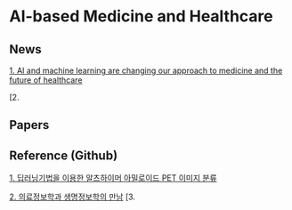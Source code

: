 # AI-based Medicine and Healthcare

## News
[1. AI and machine learning are changing our approach to medicine and the future of healthcare ](https://www.businessinsider.com/artificial-intelligence-healthcare)


[2.
## Papers

## Reference (Github)
[1. 딥러닝기법을 이용한 알츠하이머 아밀로이드 PET 이미지 분류](https://github.com/choco9966/Alzheimer-Lab)


[2. 의료정보학과 생명정보학의 만남](https://github.com/biospin/deep_menia)
[3. 

